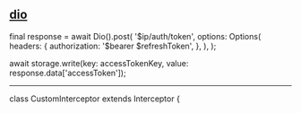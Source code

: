 ## [dio](https://pub.dev/packages/dio)

final response = await Dio().post(
'$ip/auth/token',
        options: Options(
          headers: {
            authorization: '$bearer $refreshToken',
},
),
);

await storage.write(key: accessTokenKey, value: response.data['accessToken']);

---

class CustomInterceptor extends Interceptor {
